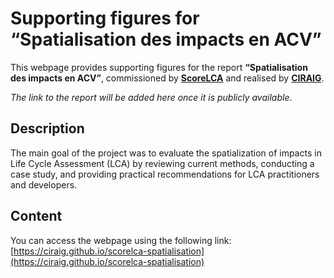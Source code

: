 # Supporting figures for “Spatialisation des impacts en ACV”

This webpage provides supporting figures for the report **“Spatialisation des impacts en ACV”**, commissioned by [**ScoreLCA**](https://scorelca.org/en/index.php) and realised by [**CIRAIG**](https://ciraig.org/).

*The link to the report will be added here once it is publicly available*.

## Description
The main goal of the project was to evaluate the spatialization of impacts in Life Cycle Assessment (LCA) by reviewing current methods, conducting a case study, and providing practical recommendations for LCA practitioners and developers.

## Content
You can access the webpage using the following link: [https://ciraig.github.io/scorelca-spatialisation](https://ciraig.github.io/scorelca-spatialisation)
